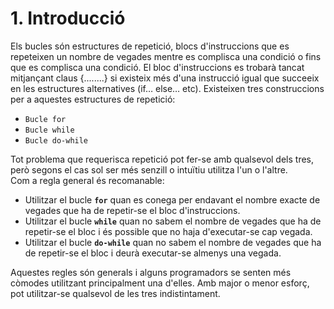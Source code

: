 # 1. Introducció

Els bucles són estructures de repetició, blocs d'instruccions que es repeteixen un nombre de vegades mentre es complisca una condició o fins que es complisca una condició. El bloc d'instruccions es trobarà tancat mitjançant claus {........} si existeix més d'una instrucció igual que succeeix en les estructures alternatives (if… else… etc). Existeixen tres construccions per a aquestes estructures de repetició:

- `Bucle for`
- `Bucle while`
- `Bucle do-while`

Tot problema que requerisca repetició pot fer-se amb qualsevol dels tres, però segons el cas sol ser més senzill o intuïtiu utilitza l'un o l'altre.  
Com a regla general és recomanable:

- Utilitzar el bucle **`for`** quan es conega per endavant el nombre exacte de vegades que ha de repetir-se el bloc d'instruccions.
- Utilitzar el bucle **`while`** quan no sabem el nombre de vegades que ha de repetir-se el bloc i és possible que no haja d'executar-se cap vegada.
- Utilitzar el bucle **`do-while`** quan no sabem el nombre de vegades que ha de repetir-se el bloc i deurà executar-se almenys una vegada.

Aquestes regles són generals i alguns programadors se senten més còmodes utilitzant principalment una d'elles. Amb major o menor esforç, pot utilitzar-se qualsevol de les tres indistintament.
